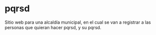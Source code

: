 # pqrsd
Sitio web para una alcaldía municipal, en el cual se van a registrar a las personas que quieran hacer pqrsd, y su pqrsd.
